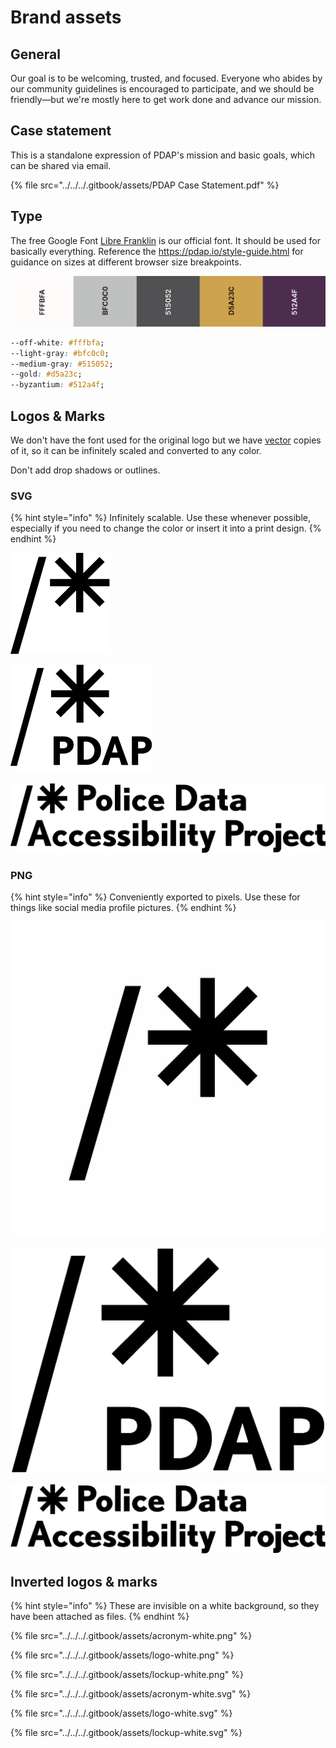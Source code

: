 # Brand assets

## General

Our goal is to be welcoming, trusted, and focused. Everyone who abides by our community guidelines is encouraged to participate, and we should be friendly—but we're mostly here to get work done and advance our mission.

## Case statement

This is a standalone expression of PDAP's mission and basic goals, which can be shared via email.

{% file src="../../../.gitbook/assets/PDAP Case Statement.pdf" %}

## Type

The free Google Font [Libre Franklin](https://fonts.google.com/specimen/Libre+Franklin) is our official font. It should be used for basically everything. Reference the https://pdap.io/style-guide.html for guidance on sizes at different browser size breakpoints.

![](../../../.gitbook/assets/screen-shot-2021-06-09-at-10.36.55-pm.png)

```css
--off-white: #fffbfa;
--light-gray: #bfc0c0;
--medium-gray: #515052;
--gold: #d5a23c;
--byzantium: #512a4f;
```

## Logos & Marks

We don't have the font used for the original logo but we have [vector](https://www.google.com/search?q=vector+vs+pixel) copies of it, so it can be infinitely scaled and converted to any color.

Don't add drop shadows or outlines.

### SVG

{% hint style="info" %}
Infinitely scalable. Use these whenever possible, especially if you need to change the color or insert it into a print design.
{% endhint %}

![logo.svg](<../../../.gitbook/assets/logo (1).svg>)

![acronym.svg](<../../../.gitbook/assets/acronym (1) (1) (1) (1) (1).svg>)

![lockup.svg](<../../../.gitbook/assets/lockup (1) (1) (1) (2).svg>)

### PNG

{% hint style="info" %}
Conveniently exported to pixels. Use these for things like social media profile pictures.
{% endhint %}

![logo.png (extra space added for circle crops)](<../../../.gitbook/assets/logo-space (1) (1) (1) (1).png>)

![acronym.png](../../../.gitbook/assets/acronym.png)

![lockup.png](../../../.gitbook/assets/lockup.png)

## Inverted logos & marks

{% hint style="info" %}
These are invisible on a white background, so they have been attached as files.
{% endhint %}

{% file src="../../../.gitbook/assets/acronym-white.png" %}

{% file src="../../../.gitbook/assets/logo-white.png" %}

{% file src="../../../.gitbook/assets/lockup-white.png" %}

{% file src="../../../.gitbook/assets/acronym-white.svg" %}

{% file src="../../../.gitbook/assets/logo-white.svg" %}

{% file src="../../../.gitbook/assets/lockup-white.svg" %}
